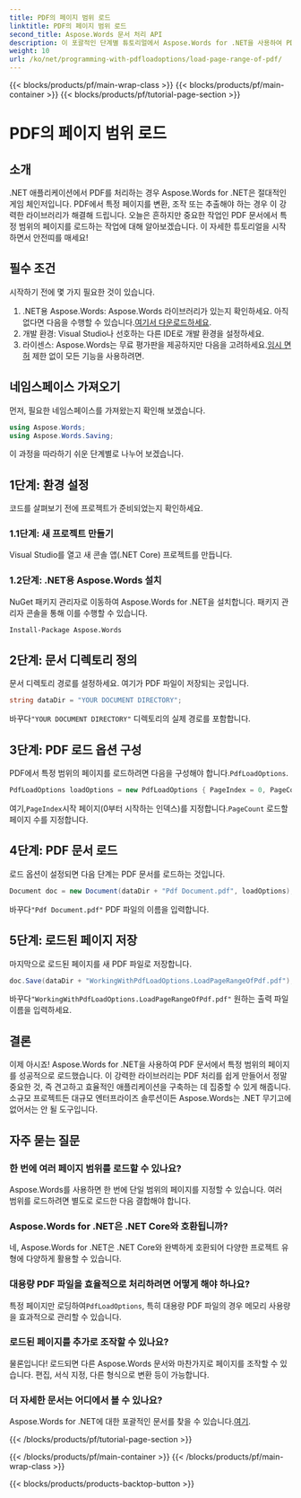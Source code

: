 ```yaml
---
title: PDF의 페이지 범위 로드
linktitle: PDF의 페이지 범위 로드
second_title: Aspose.Words 문서 처리 API
description: 이 포괄적인 단계별 튜토리얼에서 Aspose.Words for .NET을 사용하여 PDF에서 특정 페이지 범위를 로드하는 방법을 알아보세요. .NET 개발자에게 완벽합니다.
weight: 10
url: /ko/net/programming-with-pdfloadoptions/load-page-range-of-pdf/
---
```


{{< blocks/products/pf/main-wrap-class >}}
{{< blocks/products/pf/main-container >}}
{{< blocks/products/pf/tutorial-page-section >}}

# PDF의 페이지 범위 로드

## 소개

.NET 애플리케이션에서 PDF를 처리하는 경우 Aspose.Words for .NET은 절대적인 게임 체인저입니다. PDF에서 특정 페이지를 변환, 조작 또는 추출해야 하는 경우 이 강력한 라이브러리가 해결해 드립니다. 오늘은 흔하지만 중요한 작업인 PDF 문서에서 특정 범위의 페이지를 로드하는 작업에 대해 알아보겠습니다. 이 자세한 튜토리얼을 시작하면서 안전띠를 매세요!

## 필수 조건

시작하기 전에 몇 가지 필요한 것이 있습니다.

1. .NET용 Aspose.Words: Aspose.Words 라이브러리가 있는지 확인하세요. 아직 없다면 다음을 수행할 수 있습니다.[여기서 다운로드하세요](https://releases.aspose.com/words/net/).
2. 개발 환경: Visual Studio나 선호하는 다른 IDE로 개발 환경을 설정하세요.
3.  라이센스: Aspose.Words는 무료 평가판을 제공하지만 다음을 고려하세요.[임시 면허](https://purchase.aspose.com/temporary-license/) 제한 없이 모든 기능을 사용하려면.

## 네임스페이스 가져오기

먼저, 필요한 네임스페이스를 가져왔는지 확인해 보겠습니다.

```csharp
using Aspose.Words;
using Aspose.Words.Saving;
```

이 과정을 따라하기 쉬운 단계별로 나누어 보겠습니다. 

## 1단계: 환경 설정

코드를 살펴보기 전에 프로젝트가 준비되었는지 확인하세요.

### 1.1단계: 새 프로젝트 만들기
Visual Studio를 열고 새 콘솔 앱(.NET Core) 프로젝트를 만듭니다.

### 1.2단계: .NET용 Aspose.Words 설치
NuGet 패키지 관리자로 이동하여 Aspose.Words for .NET을 설치합니다. 패키지 관리자 콘솔을 통해 이를 수행할 수 있습니다.

```sh
Install-Package Aspose.Words
```

## 2단계: 문서 디렉토리 정의

문서 디렉토리 경로를 설정하세요. 여기가 PDF 파일이 저장되는 곳입니다.

```csharp
string dataDir = "YOUR DOCUMENT DIRECTORY";
```

 바꾸다`"YOUR DOCUMENT DIRECTORY"` 디렉토리의 실제 경로를 포함합니다.

## 3단계: PDF 로드 옵션 구성

 PDF에서 특정 범위의 페이지를 로드하려면 다음을 구성해야 합니다.`PdfLoadOptions`.

```csharp
PdfLoadOptions loadOptions = new PdfLoadOptions { PageIndex = 0, PageCount = 1 };
```

 여기,`PageIndex`시작 페이지(0부터 시작하는 인덱스)를 지정합니다.`PageCount` 로드할 페이지 수를 지정합니다.

## 4단계: PDF 문서 로드

로드 옵션이 설정되면 다음 단계는 PDF 문서를 로드하는 것입니다.

```csharp
Document doc = new Document(dataDir + "Pdf Document.pdf", loadOptions);
```

 바꾸다`"Pdf Document.pdf"` PDF 파일의 이름을 입력합니다.

## 5단계: 로드된 페이지 저장

마지막으로 로드된 페이지를 새 PDF 파일로 저장합니다.

```csharp
doc.Save(dataDir + "WorkingWithPdfLoadOptions.LoadPageRangeOfPdf.pdf");
```

 바꾸다`"WorkingWithPdfLoadOptions.LoadPageRangeOfPdf.pdf"` 원하는 출력 파일 이름을 입력하세요.

## 결론

이제 아시죠! Aspose.Words for .NET을 사용하여 PDF 문서에서 특정 범위의 페이지를 성공적으로 로드했습니다. 이 강력한 라이브러리는 PDF 처리를 쉽게 만들어서 정말 중요한 것, 즉 견고하고 효율적인 애플리케이션을 구축하는 데 집중할 수 있게 해줍니다. 소규모 프로젝트든 대규모 엔터프라이즈 솔루션이든 Aspose.Words는 .NET 무기고에 없어서는 안 될 도구입니다.

## 자주 묻는 질문

### 한 번에 여러 페이지 범위를 로드할 수 있나요?
Aspose.Words를 사용하면 한 번에 단일 범위의 페이지를 지정할 수 있습니다. 여러 범위를 로드하려면 별도로 로드한 다음 결합해야 합니다.

### Aspose.Words for .NET은 .NET Core와 호환됩니까?
네, Aspose.Words for .NET은 .NET Core와 완벽하게 호환되어 다양한 프로젝트 유형에 다양하게 활용할 수 있습니다.

### 대용량 PDF 파일을 효율적으로 처리하려면 어떻게 해야 하나요?
 특정 페이지만 로딩하여`PdfLoadOptions`, 특히 대용량 PDF 파일의 경우 메모리 사용량을 효과적으로 관리할 수 있습니다.

### 로드된 페이지를 추가로 조작할 수 있나요?
물론입니다! 로드되면 다른 Aspose.Words 문서와 마찬가지로 페이지를 조작할 수 있습니다. 편집, 서식 지정, 다른 형식으로 변환 등이 가능합니다.

### 더 자세한 문서는 어디에서 볼 수 있나요?
 Aspose.Words for .NET에 대한 포괄적인 문서를 찾을 수 있습니다.[여기](https://reference.aspose.com/words/net/).



{{< /blocks/products/pf/tutorial-page-section >}}

{{< /blocks/products/pf/main-container >}}
{{< /blocks/products/pf/main-wrap-class >}}

{{< blocks/products/products-backtop-button >}}
